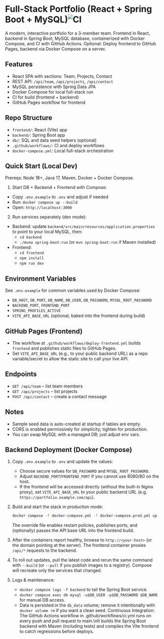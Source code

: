 ﻿# Full-Stack Portfolio (React + Spring Boot + MySQL)![CI](https://github.com/Vendhal/Portfolio-Fullstack/actions/workflows/ci.yml/badge.svg)

A modern, interactive portfolio for a 3-member team. Frontend in React, backend in Spring Boot, MySQL database, containerized with Docker Compose, and CI with GitHub Actions. Optional: Deploy frontend to GitHub Pages, backend via Docker Compose on a server.

## Features
- React SPA with sections: Team, Projects, Contact
- REST API: `/api/team`, `/api/projects`, `/api/contact`
- MySQL persistence with Spring Data JPA
- Docker Compose for local full-stack run
- CI for build (frontend + backend)
- GitHub Pages workflow for frontend

## Repo Structure
- `frontend/`: React (Vite) app
- `backend/`: Spring Boot app
- `db/`: SQL and data seed helpers (optional)
- `.github/workflows/`: CI and deploy workflows
- `docker-compose.yml`: Local full-stack orchestration

## Quick Start (Local Dev)

Prereqs: Node 18+, Java 17, Maven, Docker + Docker Compose.

1) Start DB + Backend + Frontend with Compose:

- Copy `.env.example` to `.env` and adjust if needed
- Run: `docker compose up --build`
- Open: `http://localhost:3000`

2) Run services separately (dev mode):

- Backend: update `backend/src/main/resources/application.properties` to point to your local MySQL, then:
  - `cd backend`
  - `./mvnw spring-boot:run` (or `mvn spring-boot:run` if Maven installed)
- Frontend:
  - `cd frontend`
  - `npm install`
  - `npm run dev`

## Environment Variables
See `.env.example` for common variables used by Docker Compose:
- `DB_HOST`, `DB_PORT`, `DB_NAME`, `DB_USER`, `DB_PASSWORD`, `MYSQL_ROOT_PASSWORD`
- `BACKEND_PORT`, `FRONTEND_PORT`
- `SPRING_PROFILES_ACTIVE`
- `VITE_API_BASE_URL` (optional; baked into the frontend during build)

## GitHub Pages (Frontend)
- The workflow at `.github/workflows/deploy-frontend.yml` builds `frontend` and publishes static files to GitHub Pages.
- Set `VITE_API_BASE_URL` (e.g., to your public backend URL) as a repo variable/secret to allow the static site to call your live API.


## Endpoints
- `GET /api/team` – list team members
- `GET /api/projects` – list projects
- `POST /api/contact` – create a contact message

## Notes
- Sample seed data is auto-created at startup if tables are empty.
- CORS is enabled permissively for simplicity; tighten for production.
- You can swap MySQL with a managed DB; just adjust env vars.

## Backend Deployment (Docker Compose)

1. Copy `.env.example` to `.env` and update the values:
   - Choose secure values for `DB_PASSWORD` and `MYSQL_ROOT_PASSWORD`.
   - Adjust `BACKEND_PORT`/`FRONTEND_PORT` if you cannot use 8080/80 on the host.
   - If the frontend will be accessed directly (without the built-in Nginx proxy), set `VITE_API_BASE_URL` to your public backend URL (e.g. `https://portfolio.example.com/api`).
2. Build and start the stack in production mode:

   ```bash
   docker compose -f docker-compose.yml -f docker-compose.prod.yml up -d --build
   ```

   The override file enables restart policies, publishes ports, and (optionally) passes the API base URL into the frontend build.
3. After the containers report healthy, browse to `http://<your-host>` (or the domain pointing at the server). The frontend container proxies `/api/*` requests to the backend.
4. To roll out updates, pull the latest code and rerun the same command with `--build` (or `--pull` if you publish images to a registry). Compose will recreate only the services that changed.
5. Logs & maintenance:
   - `docker compose logs -f backend` to tail the Spring Boot service.
   - `docker compose exec db mysql -u$DB_USER -p$DB_PASSWORD $DB_NAME` for manual DB access.
   - Data is persisted in the `db_data` volume; remove it intentionally with `docker volume rm` if you want a clean seed.
Continuous Integration:
The GitHub Actions workflow in .github/workflows/ci.yml runs on every push and pull request to main.\nIt builds the Spring Boot backend with Maven (including tests) and compiles the Vite frontend to catch regressions before deploys.
